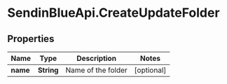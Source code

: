# SendinBlueApi.CreateUpdateFolder

## Properties
Name | Type | Description | Notes
------------ | ------------- | ------------- | -------------
**name** | **String** | Name of the folder | [optional] 


